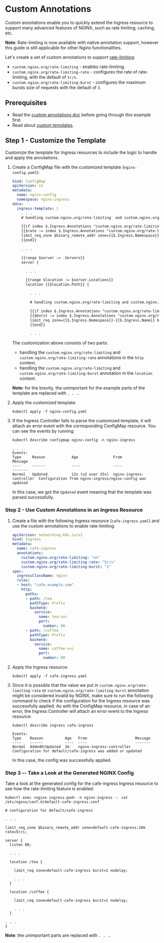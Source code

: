 # Custom Annotations

Custom annotations enable you to quickly extend the Ingress resource to support many advanced features of NGINX, such as
rate limiting, caching, etc.

**Note**: Rate-limiting is now available with native annotation support, however this guide is still applicable for other
Nginx functionalities.

Let's create a set of custom annotations to support
[rate-limiting](https://nginx.org/en/docs/http/ngx_http_limit_req_module.html):

- `custom.nginx.org/rate-limiting` - enables rate-limiting.
- `custom.nginx.org/rate-limiting-rate` - configures the rate of rate-limiting, with the default of `1r/s`.
- `custom.nginx.org/rate-limiting-burst` - configures the maximum bursts size of requests with the default of `3`.

## Prerequisites

- Read the [custom annotations
  doc](https://docs.nginx.com/nginx-ingress-controller/configuration/ingress-resources/custom-annotations/) before going
  through this example first.
- Read about [custom templates](../custom-templates).

## Step 1 - Customize the Template

Customize the template for Ingress resources to include the logic to handle and apply the annotations.

1. Create a ConfigMap file with the customized template (`nginx-config.yaml`):

    ```yaml
    kind: ConfigMap
    apiVersion: v1
    metadata:
      name: nginx-config
      namespace: nginx-ingress
    data:
      ingress-template: |
        . . .
        # handling custom.nginx.org/rate-limiting` and custom.nginx.org/rate-limiting-rate

        {{if index $.Ingress.Annotations "custom.nginx.org/rate-limiting"}}
        {{$rate := index $.Ingress.Annotations "custom.nginx.org/rate-limiting-rate"}}
        limit_req_zone $binary_remote_addr zone={{$.Ingress.Namespace}}-{{$.Ingress.Name}}:10m rate={{if $rate}}{{$rate}}{{else}}1r/s{{end}};
        {{end}}

        . . .

        {{range $server := .Servers}}
        server {

          . . .

          {{range $location := $server.Locations}}
          location {{$location.Path}} {

            . . .

            # handling custom.nginx.org/rate-limiting and custom.nginx.org/rate-limiting-burst

            {{if index $.Ingress.Annotations "custom.nginx.org/rate-limiting"}}
            {{$burst := index $.Ingress.Annotations "custom.nginx.org/rate-limiting-burst"}}
            limit_req zone={{$.Ingress.Namespace}}-{{$.Ingress.Name}} burst={{if $burst}}{{$burst}}{{else}}3{{end}} nodelay;
            {{end}}

            . . .
    ```

    The customization above consists of two parts:
    - handling the `custom.nginx.org/rate-limiting` and `custom.nginx.org/rate-limiting-rate` annotations in the `http`
      context.
    - handling the `custom.nginx.org/rate-limiting` and `custom.nginx.org/rate-limiting-burst` annotation in the
      `location` context.

    **Note**: for the brevity, the unimportant for the example parts of the template are replaced with `. . .`.

1. Apply the customized template:

    ```console
    kubectl apply -f nginx-config.yaml
    ```

1. If the Ingress Controller fails to parse the customized template, it will attach an error event with the
   corresponding ConfigMap resource. You can see the events by running:

    ```console
    kubectl describe configmap nginx-config -n nginx-ingress
    ```

    ```text
    . . .
    Events:
    Type     Reason            Age                From                      Message
    ----     ------            ----               ----                      -------
    Normal   Updated           12s (x2 over 25s)  nginx-ingress-controller  Configuration from nginx-ingress/nginx-config was updated
    ```

    In this case, we got the `Updated` event meaning that the template was parsed successfully.

### Step 2 - Use Custom Annotations in an Ingress Resource

1. Create a file with the following Ingress resource (`cafe-ingress.yaml`) and use the custom annotations to enable
   rate-limiting:

    ```yaml
    apiVersion: networking.k8s.io/v1
    kind: Ingress
    metadata:
      name: cafe-ingress
      annotations:
        custom.nginx.org/rate-limiting: "on"
        custom.nginx.org/rate-limiting-rate: "5r/s"
        custom.nginx.org/rate-limiting-burst: "1"
    spec:
      ingressClassName: nginx
      rules:
      - host: "cafe.example.com"
        http:
          paths:
          - path: /tea
            pathType: Prefix
            backend:
              service:
                name: tea-svc
                port:
                  number: 80
          - path: /coffee
            pathType: Prefix
            backend:
              service:
                name: coffee-svc
                port:
                  number: 80
    ```

1. Apply the Ingress resource:

    ```console
    kubectl apply -f cafe-ingress.yaml
    ```

1. Since it is possible that the value we put in `custom.nginx.org/rate-limiting-rate` or
   `custom.nginx.org/rate-limiting-burst` annotation might be considered invalid by NGINX, make sure to run the
   following command to check if the configuration for the Ingress resource was successfully applied. As with the
   ConfigMap resource, in case of an error, the Ingress Controller will attach an error event to the Ingress resource:

    ```console
    kubectl describe ingress cafe-ingress
    ```

    ```text
    Events:
    Type    Reason          Age   From                      Message
    ----    ------          ----  ----                      -------
    Normal  AddedOrUpdated  2m    nginx-ingress-controller  Configuration for default/cafe-ingress was added or updated
    ```

    In this case, the config was successfully applied.

### Step 3 -- Take a Look at the Generated NGINX Config

Take a look at the generated config for the cafe-ingress Ingress resource to see how the rate-limiting feature is
enabled:

```console
kubectl exec <nginx-ingress-pod> -n nginx-ingress -- cat /etc/nginx/conf.d/default-cafe-ingress.conf
```

```nginx
# configuration for default/cafe-ingress

. . .

limit_req_zone $binary_remote_addr zone=default-cafe-ingress:10m rate=5r/s;

server {
  listen 80;

  . . .

  location /tea {

    limit_req zone=default-cafe-ingress burst=1 nodelay;

    . . .
  }

  location /coffee {

    limit_req zone=default-cafe-ingress burst=1 nodelay;

    . . .
  }

. . .
}
```

**Note**: the unimportant parts are replaced with `. . .`.
